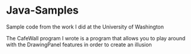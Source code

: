 # Java-Samples
Sample code from the work I did at the University of Washington

The CafeWall program I wrote is a program that allows you to play around with the DrawingPanel features in order to create an illusion
